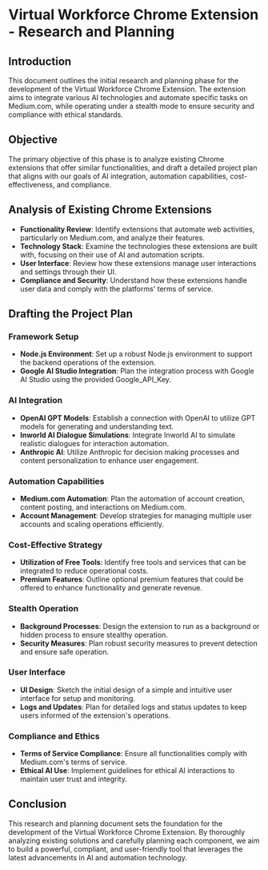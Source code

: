 # Virtual Workforce Chrome Extension - Research and Planning

## Introduction
This document outlines the initial research and planning phase for the development of the Virtual Workforce Chrome Extension. The extension aims to integrate various AI technologies and automate specific tasks on Medium.com, while operating under a stealth mode to ensure security and compliance with ethical standards.

## Objective
The primary objective of this phase is to analyze existing Chrome extensions that offer similar functionalities, and draft a detailed project plan that aligns with our goals of AI integration, automation capabilities, cost-effectiveness, and compliance.

## Analysis of Existing Chrome Extensions
- **Functionality Review**: Identify extensions that automate web activities, particularly on Medium.com, and analyze their features.
- **Technology Stack**: Examine the technologies these extensions are built with, focusing on their use of AI and automation scripts.
- **User Interface**: Review how these extensions manage user interactions and settings through their UI.
- **Compliance and Security**: Understand how these extensions handle user data and comply with the platforms' terms of service.

## Drafting the Project Plan
### Framework Setup
- **Node.js Environment**: Set up a robust Node.js environment to support the backend operations of the extension.
- **Google AI Studio Integration**: Plan the integration process with Google AI Studio using the provided Google_API_Key.

### AI Integration
- **OpenAI GPT Models**: Establish a connection with OpenAI to utilize GPT models for generating and understanding text.
- **Inworld AI Dialogue Simulations**: Integrate Inworld AI to simulate realistic dialogues for interaction automation.
- **Anthropic AI**: Utilize Anthropic for decision making processes and content personalization to enhance user engagement.

### Automation Capabilities
- **Medium.com Automation**: Plan the automation of account creation, content posting, and interactions on Medium.com.
- **Account Management**: Develop strategies for managing multiple user accounts and scaling operations efficiently.

### Cost-Effective Strategy
- **Utilization of Free Tools**: Identify free tools and services that can be integrated to reduce operational costs.
- **Premium Features**: Outline optional premium features that could be offered to enhance functionality and generate revenue.

### Stealth Operation
- **Background Processes**: Design the extension to run as a background or hidden process to ensure stealthy operation.
- **Security Measures**: Plan robust security measures to prevent detection and ensure safe operation.

### User Interface
- **UI Design**: Sketch the initial design of a simple and intuitive user interface for setup and monitoring.
- **Logs and Updates**: Plan for detailed logs and status updates to keep users informed of the extension's operations.

### Compliance and Ethics
- **Terms of Service Compliance**: Ensure all functionalities comply with Medium.com's terms of service.
- **Ethical AI Use**: Implement guidelines for ethical AI interactions to maintain user trust and integrity.

## Conclusion
This research and planning document sets the foundation for the development of the Virtual Workforce Chrome Extension. By thoroughly analyzing existing solutions and carefully planning each component, we aim to build a powerful, compliant, and user-friendly tool that leverages the latest advancements in AI and automation technology.

